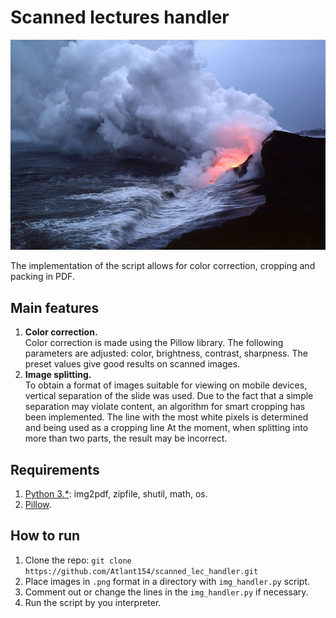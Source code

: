 # Scanned lectures handler

![logo](doc/logo.png)

The implementation of the script allows for color correction, cropping and packing in PDF.

## Main features

1. **Color correction.**  
Color correction is made using the Pillow library. The following parameters are adjusted: color, brightness, contrast, sharpness. The preset values give good results on scanned images.
2. **Image splitting.**  
To obtain a format of images suitable for viewing on mobile devices, vertical separation of the slide was used. Due to the fact that a simple separation may violate content, an algorithm for smart cropping has been implemented. The line with the most white pixels is determined and being used as a cropping line
At the moment, when splitting into more than two parts, the result may be incorrect.

## Requirements

1. [Python 3.*](https://www.python.org/downloads/): img2pdf, zipfile, shutil, math, os.
2. [Pillow](https://pillow.readthedocs.io/en/5.3.x/).

## How to run

1. Clone the repo: `git clone https://github.com/Atlant154/scanned_lec_handler.git`
2. Place images in `.png` format in a directory with `img_handler.py` script.
3. Comment out or change the lines in the `img_handler.py` if necessary.
4. Run the script by you interpreter.
